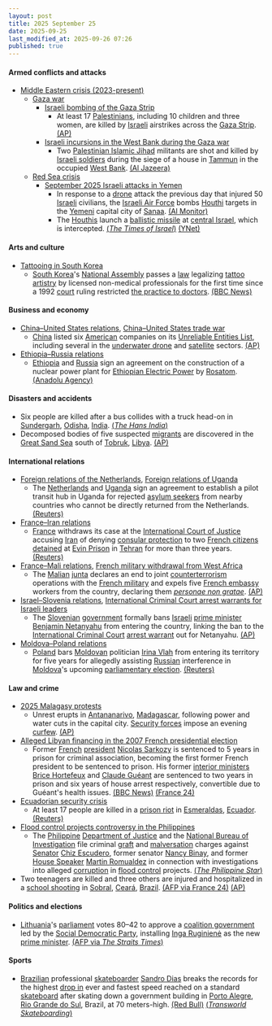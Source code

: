 ```yaml
---
layout: post
title: 2025 September 25
date: 2025-09-25
last_modified_at: 2025-09-26 07:26
published: true
---
```



#### Armed conflicts and attacks

* [Middle Eastern crisis (2023-present)](https://en.wikipedia.org/wiki/Middle_Eastern_crisis_%282023-present%29 "Middle Eastern crisis (2023-present)")
  * [Gaza war](https://en.wikipedia.org/wiki/Gaza_war "Gaza war")
    * [Israeli bombing of the Gaza Strip](https://en.wikipedia.org/wiki/Israeli_bombing_of_the_Gaza_Strip "Israeli bombing of the Gaza Strip")
      * At least 17 [Palestinians](https://en.wikipedia.org/wiki/Palestinians "Palestinians"), including 10 children and three women, are killed by [Israeli](https://en.wikipedia.org/wiki/Israel "Israel") airstrikes across the [Gaza Strip](https://en.wikipedia.org/wiki/Gaza_Strip "Gaza Strip"). [(AP)](https://apnews.com/article/israel-palestinians-hamas-war-news-unga-macron-09-25-2025-a92c883b97b73a2d81e064c9d12589f1)
    * [Israeli incursions in the West Bank during the Gaza war](https://en.wikipedia.org/wiki/Israeli_incursions_in_the_West_Bank_during_the_Gaza_war "Israeli incursions in the West Bank during the Gaza war")
      * Two [Palestinian Islamic Jihad](https://en.wikipedia.org/wiki/Palestinian_Islamic_Jihad "Palestinian Islamic Jihad") militants are shot and killed by [Israeli soldiers](https://en.wikipedia.org/wiki/Israeli_Defense_Forces "Israeli Defense Forces") during the siege of a house in [Tammun](https://en.wikipedia.org/wiki/Tammun "Tammun") in the occupied [West Bank](https://en.wikipedia.org/wiki/West_Bank "West Bank"). [(Al Jazeera)](https://www.aljazeera.com/news/liveblog/2025/9/25/live-israel-bombs-family-home-in-gaza-with-children-among-11-killed?update=3981285)
  * [Red Sea crisis](https://en.wikipedia.org/wiki/Red_Sea_crisis "Red Sea crisis")
    * [September 2025 Israeli attacks in Yemen](https://en.wikipedia.org/wiki/September_2025_Israeli_attacks_in_Yemen "September 2025 Israeli attacks in Yemen")
      * In response to a [drone](https://en.wikipedia.org/wiki/Drone_warfare "Drone warfare") attack the previous day that injured 50 [Israeli](https://en.wikipedia.org/wiki/Israelis "Israelis") civilians, the [Israeli Air Force](https://en.wikipedia.org/wiki/Israeli_Air_Force "Israeli Air Force") bombs [Houthi](https://en.wikipedia.org/wiki/Houthis "Houthis") targets in the [Yemeni](https://en.wikipedia.org/wiki/Yemen "Yemen") capital city of [Sanaa](https://en.wikipedia.org/wiki/Sanaa "Sanaa"). [(Al Monitor)](https://www.al-monitor.com/originals/2025/09/israel-strikes-yemens-sanaa-day-after-eilat-drone-attack-houthi-run-tv-says)
      * The [Houthis](https://en.wikipedia.org/wiki/Houthis "Houthis") launch a [ballistic missile](https://en.wikipedia.org/wiki/Ballistic_missile "Ballistic missile") at [central Israel](https://en.wikipedia.org/wiki/Central_Israel "Central Israel"), which is intercepted. [(*The Times of Israel*)](https://www.timesofisrael.com/liveblog_entry/idf-says-houthi-missile-intercepted-no-reports-of-injuries-or-damage/) [(YNet)](https://www.ynetnews.com/article/h17rszq2xx)

#### Arts and culture

* [Tattooing in South Korea](https://en.wikipedia.org/wiki/Tattooing_in_South_Korea "Tattooing in South Korea")
  * [South Korea](https://en.wikipedia.org/wiki/South_Korea "South Korea")'s [National Assembly](https://en.wikipedia.org/wiki/National_Assembly_%28South_Korea%29 "National Assembly (South Korea)") passes a [law](https://en.wikipedia.org/wiki/Law_of_South_Korea "Law of South Korea") legalizing [tattoo artistry](https://en.wikipedia.org/wiki/Tattoo_artist "Tattoo artist") by licensed non-medical professionals for the first time since a 1992 [court](https://en.wikipedia.org/wiki/Supreme_Court_of_Korea "Supreme Court of Korea") ruling restricted [the practice to doctors](https://en.wikipedia.org/wiki/Medical_tattoo "Medical tattoo"). [(BBC News)](https://www.bbc.com/news/articles/cp8jz0vrrp4o)

#### Business and economy

* [China–United States relations](https://en.wikipedia.org/wiki/China%E2%80%93United_States_relations "China–United States relations"), [China–United States trade war](https://en.wikipedia.org/wiki/China%E2%80%93United_States_trade_war "China–United States trade war")
  * [China](https://en.wikipedia.org/wiki/China "China") listed six [American](https://en.wikipedia.org/wiki/United_States "United States") companies on its [Unreliable Entities List](https://en.wikipedia.org/wiki/Unreliable_Entities_List "Unreliable Entities List"), including several in the [underwater drone](https://en.wikipedia.org/wiki/Unmanned_underwater_vehicle "Unmanned underwater vehicle") and [satellite](https://en.wikipedia.org/wiki/Space_industry "Space industry") sectors. [(AP)](https://apnews.com/article/china-us-trade-sanctions-a76e4e0890e126dd77d56dc4b17dddbe)
* [Ethiopia–Russia relations](https://en.wikipedia.org/wiki/Ethiopia%E2%80%93Russia_relations "Ethiopia–Russia relations")
  * [Ethiopia](https://en.wikipedia.org/wiki/Ethiopia "Ethiopia") and [Russia](https://en.wikipedia.org/wiki/Russia "Russia") sign an agreement on the construction of a nuclear power plant for [Ethiopian Electric Power](https://en.wikipedia.org/wiki/Ethiopian_Electric_Power "Ethiopian Electric Power") by [Rosatom](https://en.wikipedia.org/wiki/Rosatom "Rosatom"). [(Anadolu Agency)](https://www.aa.com.tr/en/world/russia-ethiopia-sign-action-plan-on-nuclear-power-project/3699303)

#### Disasters and accidents

* Six people are killed after a bus collides with a truck head-on in [Sundergarh](https://en.wikipedia.org/wiki/Sundergarh "Sundergarh"), [Odisha](https://en.wikipedia.org/wiki/Odisha "Odisha"), [India](https://en.wikipedia.org/wiki/India "India"). [(*The Hans India*)](https://www.thehansindia.com/news/national/six-die-in-bus-truck-crash-in-sundargarh-1009674)
* Decomposed bodies of five suspected [migrants](https://en.wikipedia.org/wiki/Mediterranean_Sea_migrant_smuggling "Mediterranean Sea migrant smuggling") are discovered in the [Great Sand Sea](https://en.wikipedia.org/wiki/Great_Sand_Sea "Great Sand Sea") south of [Tobruk](https://en.wikipedia.org/wiki/Tobruk "Tobruk"), [Libya](https://en.wikipedia.org/wiki/Libya "Libya"). [(AP)](https://apnews.com/article/libya-migrant-desert-death-remains-1279b00dc52a0dc509e3c78b03af942b)

#### International relations

* [Foreign relations of the Netherlands](https://en.wikipedia.org/wiki/Foreign_relations_of_the_Netherlands "Foreign relations of the Netherlands"), [Foreign relations of Uganda](https://en.wikipedia.org/wiki/Foreign_relations_of_Uganda "Foreign relations of Uganda")
  * The [Netherlands](https://en.wikipedia.org/wiki/Netherlands "Netherlands") and [Uganda](https://en.wikipedia.org/wiki/Uganda "Uganda") sign an agreement to establish a pilot transit hub in Uganda for rejected [asylum seekers](https://en.wikipedia.org/wiki/Asylum_seeker "Asylum seeker") from nearby countries who cannot be directly returned from the Netherlands. [(Reuters)](https://www.reuters.com/world/africa/netherlands-uganda-sign-letter-intent-return-hub-deal-rejected-asylum-seekers-2025-09-25/)
* [France–Iran relations](https://en.wikipedia.org/wiki/France%E2%80%93Iran_relations "France–Iran relations")
  * [France](https://en.wikipedia.org/wiki/France "France") withdraws its case at the [International Court of Justice](https://en.wikipedia.org/wiki/International_Court_of_Justice "International Court of Justice") accusing [Iran](https://en.wikipedia.org/wiki/Iran "Iran") of denying [consular protection](https://en.wikipedia.org/wiki/Consular_protection "Consular protection") to two [French citizens](https://en.wikipedia.org/wiki/French_people "French people") [detained](https://en.wikipedia.org/wiki/List_of_foreign_nationals_detained_in_Iran "List of foreign nationals detained in Iran") at [Evin Prison](https://en.wikipedia.org/wiki/Evin_Prison "Evin Prison") in [Tehran](https://en.wikipedia.org/wiki/Tehran "Tehran") for more than three years. [(Reuters)](https://www.reuters.com/world/middle-east/france-drops-world-court-case-against-iran-over-detained-citizens-2025-09-25/)
* [France–Mali relations](https://en.wikipedia.org/wiki/France%E2%80%93Mali_relations "France–Mali relations"), [French military withdrawal from West Africa](https://en.wikipedia.org/wiki/French_military_withdrawal_from_West_Africa_%282022%E2%80%93present%29 "French military withdrawal from West Africa (2022–present)")
  * The [Malian](https://en.wikipedia.org/wiki/Mali "Mali") [junta](https://en.wikipedia.org/wiki/Government_of_Mali "Government of Mali") declares an end to joint [counterterrorism](https://en.wikipedia.org/wiki/Counterterrorism "Counterterrorism") operations with the [French military](https://en.wikipedia.org/wiki/French_military "French military") and expels five [French embassy](https://en.wikipedia.org/wiki/Diplomatic_missions_of_France "Diplomatic missions of France") workers from the country, declaring them *[personae non gratae](https://en.wikipedia.org/wiki/Persona_non_grata "Persona non grata")*. [(AP)](https://apnews.com/article/mali-france-intelligence-services-diplomacy-embassy-d5540b8380dc37eb40699cbf61f66ec0)
* [Israel–Slovenia relations](https://en.wikipedia.org/wiki/Israel%E2%80%93Slovenia_relations "Israel–Slovenia relations"), [International Criminal Court arrest warrants for Israeli leaders](https://en.wikipedia.org/wiki/International_Criminal_Court_arrest_warrants_for_Israeli_leaders "International Criminal Court arrest warrants for Israeli leaders")
  * The [Slovenian](https://en.wikipedia.org/wiki/Slovenia "Slovenia") [government](https://en.wikipedia.org/wiki/Government_of_Slovenia "Government of Slovenia") formally bans [Israeli](https://en.wikipedia.org/wiki/Israel "Israel") [prime minister](https://en.wikipedia.org/wiki/Prime_Minister_of_Israel "Prime Minister of Israel") [Benjamin Netanyahu](https://en.wikipedia.org/wiki/Benjamin_Netanyahu "Benjamin Netanyahu") from entering the country, linking the ban to the [International Criminal Court](https://en.wikipedia.org/wiki/International_Criminal_Court "International Criminal Court") [arrest warrant](https://en.wikipedia.org/wiki/Arrest_warrant "Arrest warrant") out for Netanyahu. [(AP)](https://apnews.com/article/slovenia-israel-travel-ban-benjamin-32f77e2f2657fbfd82af7a2b632f2cc0)
* [Moldova–Poland relations](https://en.wikipedia.org/wiki/Moldova%E2%80%93Poland_relations "Moldova–Poland relations")
  * [Poland](https://en.wikipedia.org/wiki/Poland "Poland") bars [Moldovan](https://en.wikipedia.org/wiki/Moldovans "Moldovans") politician [Irina Vlah](https://en.wikipedia.org/wiki/Irina_Vlah "Irina Vlah") from entering its territory for five years for allegedly assisting [Russian](https://en.wikipedia.org/wiki/Russia "Russia") interference in [Moldova](https://en.wikipedia.org/wiki/Moldova "Moldova")'s upcoming [parliamentary election](https://en.wikipedia.org/wiki/2025_Moldovan_parliamentary_election "2025 Moldovan parliamentary election"). [(Reuters)](https://www.reuters.com/world/poland-bans-pro-russian-moldovan-politician-irina-vlah-territory-2025-09-25/)

#### Law and crime

* [2025 Malagasy protests](https://en.wikipedia.org/wiki/2025_Malagasy_protests "2025 Malagasy protests")
  * Unrest erupts in [Antananarivo](https://en.wikipedia.org/wiki/Antananarivo "Antananarivo"), [Madagascar](https://en.wikipedia.org/wiki/Madagascar "Madagascar"), following power and water cuts in the capital city. [Security forces](https://en.wikipedia.org/wiki/Law_enforcement_in_Madagascar "Law enforcement in Madagascar") impose an evening [curfew](https://en.wikipedia.org/wiki/Curfew "Curfew"). [(AP)](https://apnews.com/article/madagascar-protests-curfew-electricity-water-0225f744e674220649fc5a0520cdfcfd)
* [Alleged Libyan financing in the 2007 French presidential election](https://en.wikipedia.org/wiki/Alleged_Libyan_financing_in_the_2007_French_presidential_election "Alleged Libyan financing in the 2007 French presidential election")
  * Former [French](https://en.wikipedia.org/wiki/France "France") [president](https://en.wikipedia.org/wiki/President_of_France "President of France") [Nicolas Sarkozy](https://en.wikipedia.org/wiki/Nicolas_Sarkozy "Nicolas Sarkozy") is sentenced to 5 years in prison for criminal association, becoming the first former French president to be sentenced to prison. His former [interior ministers](https://en.wikipedia.org/wiki/Minister_of_the_Interior_%28France%29 "Minister of the Interior (France)") [Brice Hortefeux](https://en.wikipedia.org/wiki/Brice_Hortefeux "Brice Hortefeux") and [Claude Guéant](https://en.wikipedia.org/wiki/Claude_Gu%C3%A9ant "Claude Guéant") are sentenced to two years in prison and six years of house arrest respectively, convertible due to Guéant's health issues. [(BBC News)](https://www.bbc.com/news/articles/cp98kepmj9lo) [(France 24)](https://www.france24.com/en/live-news/20250925-france-s-sarkozy-set-to-learn-fate-in-libya-case)
* [Ecuadorian security crisis](https://en.wikipedia.org/wiki/Ecuadorian_security_crisis "Ecuadorian security crisis")
  * At least 17 people are killed in a [prison riot](https://en.wikipedia.org/wiki/Prison_riot "Prison riot") in [Esmeraldas](https://en.wikipedia.org/wiki/Esmeraldas%2C_Ecuador "Esmeraldas, Ecuador"), [Ecuador](https://en.wikipedia.org/wiki/Ecuador "Ecuador"). [(Reuters)](https://www.reuters.com/world/americas/ecuador-prison-riot-leaves-least-17-dead-2025-09-25/)
* [Flood control projects controversy in the Philippines](https://en.wikipedia.org/wiki/Flood_control_projects_controversy_in_the_Philippines "Flood control projects controversy in the Philippines")
  * The [Philippine](https://en.wikipedia.org/wiki/Philippine "Philippine") [Department of Justice](https://en.wikipedia.org/wiki/Department_of_Justice_%28Philippines%29 "Department of Justice (Philippines)") and the [National Bureau of Investigation](https://en.wikipedia.org/wiki/National_Bureau_of_Investigation_%28Philippines%29 "National Bureau of Investigation (Philippines)") file criminal [graft](https://en.wikipedia.org/wiki/Graft_%28politics%29 "Graft (politics)") and [malversation](https://en.wikipedia.org/wiki/Malversation "Malversation") charges against [Senator](https://en.wikipedia.org/wiki/Senate_of_the_Philippines "Senate of the Philippines") [Chiz Escudero](https://en.wikipedia.org/wiki/Chiz_Escudero "Chiz Escudero"), former senator [Nancy Binay](https://en.wikipedia.org/wiki/Nancy_Binay "Nancy Binay"), and former [House Speaker](https://en.wikipedia.org/wiki/Speaker_of_the_House_of_Representatives_of_the_Philippines "Speaker of the House of Representatives of the Philippines") [Martin Romualdez](https://en.wikipedia.org/wiki/Martin_Romualdez "Martin Romualdez") in connection with investigations into alleged [corruption](https://en.wikipedia.org/wiki/Corruption_in_the_Philippines "Corruption in the Philippines") in [flood control](https://en.wikipedia.org/wiki/Flood_control "Flood control") projects. [(*The Philippine Star*)](https://www.philstar.com/headlines/2025/09/25/2475386/nbi-seeks-malversation-raps-escudero-binay-romualdez)
* Two teenagers are killed and three others are injured and hospitalized in a [school shooting](https://en.wikipedia.org/wiki/School_shooting "School shooting") in [Sobral](https://en.wikipedia.org/wiki/Sobral%2C_Cear%C3%A1 "Sobral, Ceará"), [Ceará](https://en.wikipedia.org/wiki/Cear%C3%A1 "Ceará"), [Brazil](https://en.wikipedia.org/wiki/Brazil "Brazil"). [(AFP via France 24)](https://www.france24.com/en/live-news/20250925-two-teens-killed-in-shooting-at-brazil-school) [(AP)](https://apnews.com/article/brazil-school-fatal-shooting-ceara-sobral-49424502f7b84fc7ceba27ef93e5754a)

#### Politics and elections

* [Lithuania](https://en.wikipedia.org/wiki/Lithuania "Lithuania")'s [parliament](https://en.wikipedia.org/wiki/Seimas "Seimas") votes 80–42 to approve a [coalition government](https://en.wikipedia.org/wiki/Coalition_government "Coalition government") led by the [Social Democratic Party](https://en.wikipedia.org/wiki/Social_Democratic_Party_of_Lithuania "Social Democratic Party of Lithuania"), installing [Inga Ruginienė](https://en.wikipedia.org/wiki/Inga_Ruginien%C4%97 "Inga Ruginienė") as the new [prime minister](https://en.wikipedia.org/wiki/Prime_Minister_of_Lithuania "Prime Minister of Lithuania"). [(AFP via *The Straits Times*)](https://www.straitstimes.com/world/europe/lithuania-appoints-pro-ukraine-government)

#### Sports

* [Brazilian](https://en.wikipedia.org/wiki/Brazilians "Brazilians") professional [skateboarder](https://en.wikipedia.org/wiki/Skateboarding "Skateboarding") [Sandro Dias](https://en.wikipedia.org/wiki/Sandro_Dias "Sandro Dias") breaks the records for the highest [drop in](https://en.wikipedia.org/wiki/Dropping_in "Dropping in") ever and fastest speed reached on a standard [skateboard](https://en.wikipedia.org/wiki/Skateboard "Skateboard") after skating down a government building in [Porto Alegre](https://en.wikipedia.org/wiki/Porto_Alegre "Porto Alegre"), [Rio Grande do Sul](https://en.wikipedia.org/wiki/Rio_Grande_do_Sul "Rio Grande do Sul"), Brazil, at 70 meters-high. [(Red Bull)](https://www.youtube.com/live/bZHZNsqNLzk?si=vDXH_DjhJqHK6Wol) [(*Transworld Skateboarding*)](https://www.skateboarding.com/news/sandro-dias-breaks-2-world-records-on-the-worlds-biggest-ramp)
